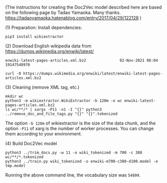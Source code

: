 (The instructions for creating the Doc2Vec model described here are based on the following page by Tadao Yamaoka. Many thanks. https://tadaoyamaoka.hatenablog.com/entry/2017/04/29/122128 )

(1) Preparation: Install dependencies:

```
pip3 install wikiextractor
```

(2) Download English wikipedia data from https://dumps.wikimedia.org/enwiki/latest/

```
enwiki-latest-pages-articles.xml.bz2               02-Nov-2021 06:04         19147548970
```

```
curl -O https://dumps.wikimedia.org/enwiki/latest/enwiki-latest-pages-articles.xml.bz2
```

(3) Cleaning (remove XML tag, etc.)

```
mkdir wc
python3 -m wikiextractor.WikiExtractor -b 120m -o wc enwiki-latest-pages-articles.xml.bz2
ls wc/**/* | xargs -P11 -n1 -I "{}" python3 ../remove_doc_and_file_tags.py "{}" "{}".tokenized
```

The option `-b 120m` of wikiextractor is the size of the data chunk, and the option `-P11` of xarg is the number of worker processes. You can change them according to your environment.

(4) Build Doc2Vec model

```
python3 ../trim_docs.py -w 11 -o wiki_tokenized -m 700 -c 380 wc/**/*.tokenized
python3 ../train.py wiki_tokenized -o enwiki-m700-c380-d100.model -e tmp.model
```

Running the above command line, the vocabulary size was `54899`.
